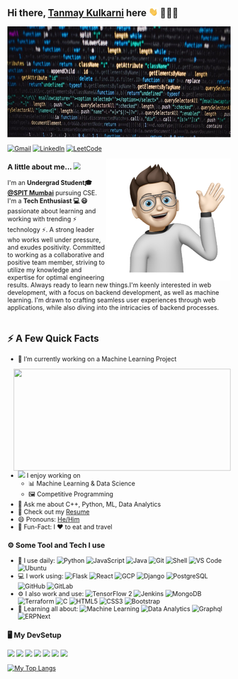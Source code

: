 ## Hi there, [Tanmay Kulkarni](https://github.com/Tanmaykul29) here <img src="https://raw.githubusercontent.com/ABSphreak/ABSphreak/master/gifs/Hi.gif" height="20px"> 👨🏻‍💻
<img src="https://github.com/Tanmaykul29/Tanmaykul29/blob/main/images/pxfuel.jpg" height="250px" width="100%">

[![Gmail](https://img.shields.io/badge/-Tanmaykulkarni-%23e94335?style=flat&logo=Gmail&logoColor=white&link=mailto:tanmay.kulkarni@spit.ac.in)](mailto:tanmay.kulkarni@spit.ac.in)
[![LinkedIn](https://img.shields.io/badge/-Tanmaykulkarni-<COLOR>?style=flat&logo=Linkedin&logoColor=white&labelColor=%230a66c2&color=%230a66c2&link=YourLinkedInURL)](https://www.linkedin.com/in/tanmay-kulkarni-2b5793146/)
[![LeetCode](https://img.shields.io/badge/-Tanmaykulkarni-%23ffc439?style=flat&logo=LeetCode&logoColor=white&link=https://leetcode.com/tanmay_kulkarni/)](https://leetcode.com/tanmay_kulkarni/)

<a href="https://github.com/Tanmaykul29"><img src="https://github.com/Tanmaykul29/Tanmaykul29/blob/main/images/tanm.png" align="right" height="275" /></a>
### A little about me...  <img src="https://media.giphy.com/media/26n7b7PjSOZJwVCmY/giphy.gif" width="50"> 
I'm an **Undergrad Student🎓 [@SPIT Mumbai](https://www.spit.ac.in)** pursuing CSE. I'm a **Tech Enthusiast 💻 😃** passionate about learning and working with trending ⚡ technology ⚡. A strong leader who works well under pressure, and exudes positivity. Committed to working as a collaborative and positive team member, striving to utilize my knowledge and expertise for optimal engineering results. Always ready to learn new things.I'm keenly interested in web development, with a focus on backend development, as well as machine learning. I'm drawn to crafting seamless user experiences through web applications, while also diving into the intricacies of backend processes.<br/><br/>

## ⚡️ A Few Quick Facts

- 🔭 I’m currently working on a Machine Learning Project
<img width="490" height="230" src="https://media.giphy.com/media/bGgsc5mWoryfgKBx1u/giphy.gif" align=right>

- <img src="https://media.giphy.com/media/bGgsc5mWoryfgKBx1u/giphy.gif" width="30">  I enjoy working on
  - 📊 Machine Learning & Data Science
  - 🖼 Competitive Programming
- 💬 Ask me about C++, Python, ML, Data Analytics
- 📙 Check out my [Resume](https://drive.google.com/file/d/1rljsoHO8Wa2bX71ZKteQqnTU6iarhTdh/view)
- 😄 Pronouns: [He/Him](https://www.mypronouns.org/he-him)
- 🎉 Fun-Fact: I ❤️ to eat and travel

<!-- - 🏢 I'm currently working at **Worklife** -->
<!-- Programming Languages:C
Functional: Machine Learning, ERPNext, Terraform, NumPy, Pandas, TensorFlow 2
Mobile and Web Technologies: HTML, CSS, Bootstrap, JavaScript, Django, Flask
Databases: MySQL, PostgreSQL, MongoDB, SQLite
Development Tools: Visual Studio, Git, Eclipse, IntelliJ IDEA, PyCharm -->
### ⚙️ Some Tool and Tech I use
- 🚀 I use daily:
  ![Python](https://img.shields.io/badge/-Python-8fcfd1?style=plastic&logo=Python)
  ![JavaScript](https://img.shields.io/badge/-JavaScript-black?style=plastic&logo=javascript)
  ![Java](https://img.shields.io/badge/-Java-black?style=plastic&logo=Java)
  ![Git](https://img.shields.io/badge/-Git-black?style=plastic&logo=git)
  ![Shell](https://img.shields.io/badge/-Shell-blasck?style=plastic&logo=Shell)
  ![VS Code](https://img.shields.io/badge/-VS%20Code-007ACC?style=plastic&logo=visual-studio-code)
  ![Ubuntu](https://img.shields.io/badge/-Ubuntu-black?style=plastic&logo=ubuntu)
- 💻 I work using:
  ![Flask](https://img.shields.io/badge/Flask-232F3E?style=plastic&logo=flask)
  ![React](https://img.shields.io/badge/-React-3b2e5a?style=plastic&logo=react)
  ![GCP](https://img.shields.io/badge/-GCP-black?logo=googlecloud&style=plastic)
  ![Django](https://img.shields.io/badge/-Django-092E20?style=plastic&logo=Django)
  ![PostgreSQL](https://img.shields.io/badge/-PostgreSQL-336791?style=plastic&logo=postgresql)
  ![GitHub](https://img.shields.io/badge/-GitHub-181717?style=plastic&logo=github)
  ![GitLab](https://img.shields.io/badge/-GitLab-FCA121?style=plastic&logo=gitlab)
- ⚙️ I also work and use: ![TensorFlow 2](https://img.shields.io/badge/-tensorflow-394989?style=plastic&logo=tensorflow) ![Jenkins](https://img.shields.io/badge/-Jenkins-black?style=plastic&logo=Jenkins) ![MongoDB](https://img.shields.io/badge/-MongoDB-black?style=plastic&logo=mongodb) ![Terraform](https://img.shields.io/badge/-Terraform-00599C?style=plastic&logo=terraform) ![C](https://img.shields.io/badge/-C-00599C?style=plastic&logo=c)
  ![HTML5](https://img.shields.io/badge/-HTML5-E34F26?style=plastic&logo=html5&logoColor=white)
  ![CSS3](https://img.shields.io/badge/-CSS3-1572B6?style=plastic&logo=css3)
  ![Bootstrap](https://img.shields.io/badge/-Bootstrap-563D7C?style=plastic&logo=bootstrap)
- 🌱 Learning all about:
  ![Machine Learning](https://img.shields.io/badge/-Machine%20Learning-black?style=plastic&logo=machine-learning) ![Data Analytics](https://img.shields.io/badge/-Data%20Analytics-c7b198?style=plastic&logo=data) ![Graphql](https://img.shields.io/badge/-Graphql-E10098?style=plastic&logo=Graphql)
  ![ERPNext](https://img.shields.io/badge/-ERPNext-black?style=plastic&logo=erp-next)

### 🖥️ My DevSetup
<img src="https://shields.io/badge/MacOS--9cf?logo=Apple&style=social"> <img src="https://img.shields.io/badge/Ubuntu-555555.svg?&style=flat-square&logo=ubuntu&logoColor=0078D6"> <img src="https://img.shields.io/badge/Chrome-555555.svg?&style=flat-square&logo=google-chrome&logoColor=FABC0C"> <img src="https://img.shields.io/badge/VS Code-555555?style=flat-square&logo=visual-studio-code&logoColor=007ACC"> <img src="https://img.shields.io/badge/Terminal-555555.svg?&style=flat-square&logo=powershell&logoColor=white"> <img src="https://img.shields.io/badge/Jupyter-555555.svg?&style=flat-square&logo=jupyter&logoColor=F37626"> <img src="https://img.shields.io/badge/Spotify-555555.svg?&style=flat-square&logo=spotify&logoColor=1ED760"> 

 [![My Top Langs](https://new-readme-stats.vercel.app/api/top-langs/?username=Tanmaykul29&layout=compact&theme=draculashow_icons=true&title_color=fff&icon_color=79ff97&text_color=9f9f9f&bg_color=151515)](https://github.com/Tanmaykul29)
